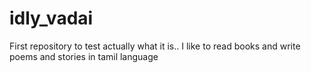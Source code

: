 idly_vadai
==========

First repository to test actually what it is..
I like to read books and write poems and stories in tamil language
